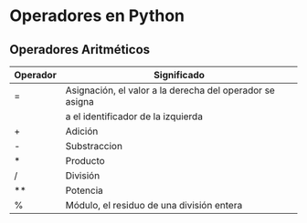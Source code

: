 # Operadores en Python

## Operadores Aritméticos

| Operador | Significado |
| --- | --- |
| =  | Asignación, el valor a la derecha del operador se asigna
|    | a el identificador de la izquierda
| +  | Adición | 
| -  | Substraccion | 
| *  | Producto |
| / | División |
| ** | Potencia |
| % | Módulo, el residuo de una división entera |
